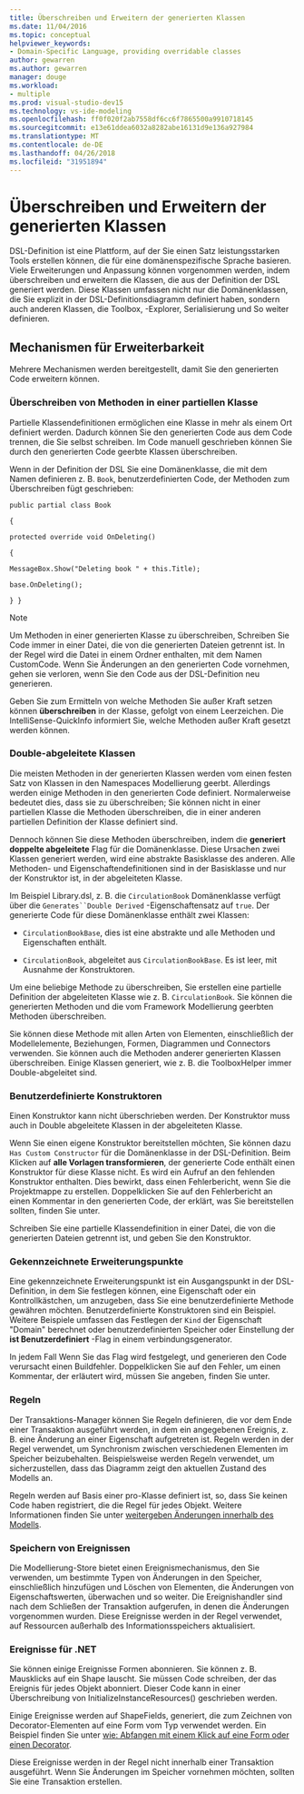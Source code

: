 ```yaml
---
title: Überschreiben und Erweitern der generierten Klassen
ms.date: 11/04/2016
ms.topic: conceptual
helpviewer_keywords:
- Domain-Specific Language, providing overridable classes
author: gewarren
ms.author: gewarren
manager: douge
ms.workload:
- multiple
ms.prod: visual-studio-dev15
ms.technology: vs-ide-modeling
ms.openlocfilehash: ff0f020f2ab7558df6cc6f7865500a9910718145
ms.sourcegitcommit: e13e61ddea6032a8282abe16131d9e136a927984
ms.translationtype: MT
ms.contentlocale: de-DE
ms.lasthandoff: 04/26/2018
ms.locfileid: "31951894"
---
```

# <a name="overriding-and-extending-the-generated-classes"></a>Überschreiben und Erweitern der generierten Klassen
DSL-Definition ist eine Plattform, auf der Sie einen Satz leistungsstarken Tools erstellen können, die für eine domänenspezifische Sprache basieren. Viele Erweiterungen und Anpassung können vorgenommen werden, indem überschreiben und erweitern die Klassen, die aus der Definition der DSL generiert werden. Diese Klassen umfassen nicht nur die Domänenklassen, die Sie explizit in der DSL-Definitionsdiagramm definiert haben, sondern auch anderen Klassen, die Toolbox, -Explorer, Serialisierung und So weiter definieren.

## <a name="extensibility-mechanisms"></a>Mechanismen für Erweiterbarkeit
 Mehrere Mechanismen werden bereitgestellt, damit Sie den generierten Code erweitern können.

### <a name="overriding-methods-in-a-partial-class"></a>Überschreiben von Methoden in einer partiellen Klasse
 Partielle Klassendefinitionen ermöglichen eine Klasse in mehr als einem Ort definiert werden. Dadurch können Sie den generierten Code aus dem Code trennen, die Sie selbst schreiben. Im Code manuell geschrieben können Sie durch den generierten Code geerbte Klassen überschreiben.

 Wenn in der Definition der DSL Sie eine Domänenklasse, die mit dem Namen definieren z. B. `Book`, benutzerdefinierten Code, der Methoden zum Überschreiben fügt geschrieben:

 `public partial class Book`

 `{`

 `protected override void OnDeleting()`

 `{`

 `MessageBox.Show("Deleting book " + this.Title);`

 `base.OnDeleting();`

 `} }`

> [!NOTE]
>  Um Methoden in einer generierten Klasse zu überschreiben, Schreiben Sie Code immer in einer Datei, die von die generierten Dateien getrennt ist. In der Regel wird die Datei in einem Ordner enthalten, mit dem Namen CustomCode. Wenn Sie Änderungen an den generierten Code vornehmen, gehen sie verloren, wenn Sie den Code aus der DSL-Definition neu generieren.

 Geben Sie zum Ermitteln von welche Methoden Sie außer Kraft setzen können **überschreiben** in der Klasse, gefolgt von einem Leerzeichen. Die IntelliSense-QuickInfo informiert Sie, welche Methoden außer Kraft gesetzt werden können.

### <a name="double-derived-classes"></a>Double-abgeleitete Klassen
 Die meisten Methoden in der generierten Klassen werden vom einen festen Satz von Klassen in den Namespaces Modellierung geerbt. Allerdings werden einige Methoden in den generierten Code definiert. Normalerweise bedeutet dies, dass sie zu überschreiben; Sie können nicht in einer partiellen Klasse die Methoden überschreiben, die in einer anderen partiellen Definition der Klasse definiert sind.

 Dennoch können Sie diese Methoden überschreiben, indem die **generiert doppelte abgeleitete** Flag für die Domänenklasse. Diese Ursachen zwei Klassen generiert werden, wird eine abstrakte Basisklasse des anderen. Alle Methoden- und Eigenschaftendefinitionen sind in der Basisklasse und nur der Konstruktor ist, in der abgeleiteten Klasse.

 Im Beispiel Library.dsl, z. B. die `CirculationBook` Domänenklasse verfügt über die `Generates``Double Derived` -Eigenschaftensatz auf `true`. Der generierte Code für diese Domänenklasse enthält zwei Klassen:

-   `CirculationBookBase`, dies ist eine abstrakte und alle Methoden und Eigenschaften enthält.

-   `CirculationBook`, abgeleitet aus `CirculationBookBase`. Es ist leer, mit Ausnahme der Konstruktoren.

 Um eine beliebige Methode zu überschreiben, Sie erstellen eine partielle Definition der abgeleiteten Klasse wie z. B. `CirculationBook`. Sie können die generierten Methoden und die vom Framework Modellierung geerbten Methoden überschreiben.

 Sie können diese Methode mit allen Arten von Elementen, einschließlich der Modellelemente, Beziehungen, Formen, Diagrammen und Connectors verwenden. Sie können auch die Methoden anderer generierten Klassen überschreiben. Einige Klassen generiert, wie z. B. die ToolboxHelper immer Double-abgeleitet sind.

### <a name="custom-constructors"></a>Benutzerdefinierte Konstruktoren
 Einen Konstruktor kann nicht überschrieben werden. Der Konstruktor muss auch in Double abgeleitete Klassen in der abgeleiteten Klasse.

 Wenn Sie einen eigene Konstruktor bereitstellen möchten, Sie können dazu `Has Custom Constructor` für die Domänenklasse in der DSL-Definition. Beim Klicken auf **alle Vorlagen transformieren**, der generierte Code enthält einen Konstruktor für diese Klasse nicht. Es wird ein Aufruf an den fehlenden Konstruktor enthalten. Dies bewirkt, dass einen Fehlerbericht, wenn Sie die Projektmappe zu erstellen. Doppelklicken Sie auf den Fehlerbericht an einen Kommentar in den generierten Code, der erklärt, was Sie bereitstellen sollten, finden Sie unter.

 Schreiben Sie eine partielle Klassendefinition in einer Datei, die von die generierten Dateien getrennt ist, und geben Sie den Konstruktor.

### <a name="flagged-extension-points"></a>Gekennzeichnete Erweiterungspunkte
 Eine gekennzeichnete Erweiterungspunkt ist ein Ausgangspunkt in der DSL-Definition, in dem Sie festlegen können, eine Eigenschaft oder ein Kontrollkästchen, um anzugeben, dass Sie eine benutzerdefinierte Methode gewähren möchten. Benutzerdefinierte Konstruktoren sind ein Beispiel. Weitere Beispiele umfassen das Festlegen der `Kind` der Eigenschaft "Domain" berechnet oder benutzerdefinierten Speicher oder Einstellung der **ist Benutzerdefiniert** -Flag in einem verbindungsgenerator.

 In jedem Fall Wenn Sie das Flag wird festgelegt, und generieren den Code verursacht einen Buildfehler. Doppelklicken Sie auf den Fehler, um einen Kommentar, der erläutert wird, müssen Sie angeben, finden Sie unter.

### <a name="rules"></a>Regeln
 Der Transaktions-Manager können Sie Regeln definieren, die vor dem Ende einer Transaktion ausgeführt werden, in dem ein angegebenen Ereignis, z. B. eine Änderung an einer Eigenschaft aufgetreten ist. Regeln werden in der Regel verwendet, um Synchronism zwischen verschiedenen Elementen im Speicher beizubehalten. Beispielsweise werden Regeln verwendet, um sicherzustellen, dass das Diagramm zeigt den aktuellen Zustand des Modells an.

 Regeln werden auf Basis einer pro-Klasse definiert ist, so, dass Sie keinen Code haben registriert, die die Regel für jedes Objekt. Weitere Informationen finden Sie unter [weitergeben Änderungen innerhalb des Modells](../modeling/rules-propagate-changes-within-the-model.md).

### <a name="store-events"></a>Speichern von Ereignissen
 Die Modellierung-Store bietet einen Ereignismechanismus, den Sie verwenden, um bestimmte Typen von Änderungen in den Speicher, einschließlich hinzufügen und Löschen von Elementen, die Änderungen von Eigenschaftswerten, überwachen und so weiter. Die Ereignishandler sind nach dem Schließen der Transaktion aufgerufen, in denen die Änderungen vorgenommen wurden. Diese Ereignisse werden in der Regel verwendet, auf Ressourcen außerhalb des Informationsspeichers aktualisiert.

### <a name="net-events"></a>Ereignisse für .NET
 Sie können einige Ereignisse Formen abonnieren. Sie können z. B. Mausklicks auf ein Shape lauscht. Sie müssen Code schreiben, der das Ereignis für jedes Objekt abonniert. Dieser Code kann in einer Überschreibung von InitializeInstanceResources() geschrieben werden.

 Einige Ereignisse werden auf ShapeFields, generiert, die zum Zeichnen von Decorator-Elementen auf eine Form vom Typ verwendet werden. Ein Beispiel finden Sie unter [wie: Abfangen mit einem Klick auf eine Form oder einen Decorator](../modeling/how-to-intercept-a-click-on-a-shape-or-decorator.md).

 Diese Ereignisse werden in der Regel nicht innerhalb einer Transaktion ausgeführt. Wenn Sie Änderungen im Speicher vornehmen möchten, sollten Sie eine Transaktion erstellen.